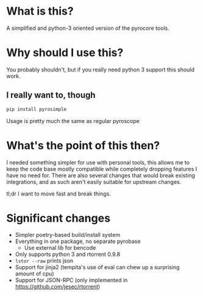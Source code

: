 # What is this?

A simplified and python-3 oriented version of the pyrocore tools.

# Why should I use this?

You probably shouldn't, but if you really need python 3 support this should work.

## I really want to, though

```bash
pip install pyrosimple
```

Usage is pretty much the same as regular pyroscope

# What's the point of this then?

I needed something simpler for use with personal tools, this allows me to keep the code base mostly compatible while
completely dropping features I have no need for. There are also several changes that would break existing
integrations, and as such aren't easily suitable for upstream changes.

tl;dr I want to move fast and break things.

# Significant changes

- Simpler poetry-based build/install system
- Everything in one package, no separate pyrobase
  - Use external lib for bencode
- Only supports python 3 and rtorrent 0.9.8
- `lstor --raw` prints json
- Support for jinja2 (tempita's use of eval can chew up a surprising amount of cpu)
- Support for JSON-RPC (only implemented in https://github.com/jesec/rtorrent)
